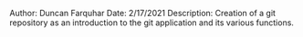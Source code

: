 Author: Duncan Farquhar 
Date: 2/17/2021
Description: Creation of a git repository as an introduction to the git application and its various functions.


